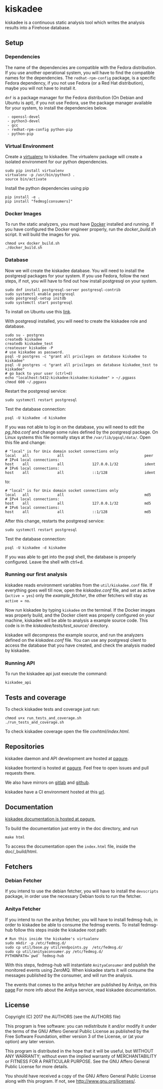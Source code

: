 # kiskadee

kiskadee is a continuous static analysis tool which writes the analysis results
into a Firehose database.

## Setup

### Dependencies

The name of the dependencies are compatible
with the Fedora distribution. If you use another operational system,
you will have to find the compatible names for the dependencies.
The `redhat-rpm-config`
package, is a specific Fedora dependency, if you not use Fedora (or a
Red Hat distribution), maybe you will not have to install it.

`dnf` is a package manager for the Fedora distribution
(On Debian and Ubuntu is apt),
if you not use Fedora, use the package manager available for your system,
to install the dependencies below.

     - openssl-devel
     - python3-devel
     - gcc
     - redhat-rpm-config python-pip
     - python-pip

### Virtual Environment

Create a [virtualenv](https://virtualenv.pypa.io/en/stable/) to kiskadee.
The virtualenv package will create a isolated environment
for our python dependencies.

    sudo pip install virtualenv
    virtualenv -p /usr/bin/python3 .
    source bin/activate

Install the python dependencies using pip

    pip install -e .
    pip install "fedmsg[consumers]"

### Docker Images

To run the static analyzers, you must have
[Docker](https://www.docker.com/community-edition) installed and running.
If you have configured the Docker engineer properly,
run the *docker_build.sh* script. It will build the images for you.

	chmod u+x docker_build.sh
	./docker_build.sh

### Database
Now we will create the kiskadee database. You will need to install the
postgresql packages for your system. If you use Fedora, follow the next
steps, if not, you will have to find out how install postgresql on your
system.

	sudo dnf install postgresql-server postgresql-contrib
	sudo systemctl enable postgresql
	sudo postgresql-setup initdb
	sudo systemctl start postgresql

To install on Ubuntu use this [link](https://www.digitalocean.com/community/tutorials/how-to-install-and-use-postgresql-on-ubuntu-16-04).

With postgresql installed, you will need to create the kiskadee role and
database.

    sudo su - postgres
    createdb kiskadee
    createdb kiskadee_test
    createuser kiskadee -P
    # use kiskadee as password.
    psql -U postgres -c "grant all privileges on database kiskadee to kiskadee"
    psql -U postgres -c "grant all privileges on database kiskadee_test to kiskadee"
    # go back to your user (ctrl+d)
    echo "localhost:5432:kiskadee:kiskadee:kiskadee" > ~/.pgpass
    chmod 600 ~/.pgpass

Restart the postgresql service:

	sudo systemctl restart postgresql

Test the database connection:

	psql -U kiskadee -d kiskadee

If you was not able to log in on the database, you will need to edit
the *pg_hba.conf* and change some rules defined by the postgresql package.
On Linux systems this file normally stays at the
`/var/lib/pgsql/data/`. Open this file and change:

	# "local" is for Unix domain socket connections only
	local   all             all                                     peer
	# IPv4 local connections:
	host    all             all             127.0.0.1/32            ident
	# IPv6 local connections:
	host    all             all             ::1/128                 ident

to:

	# "local" is for Unix domain socket connections only
	local   all             all                                     md5
	# IPv4 local connections:
	host    all             all             127.0.0.1/32            md5
	# IPv6 local connections:
	host    all             all             ::1/128                 md5


After this change, restarts the postgresql service:

	sudo systemctl restart postgresql

Test the database connection:

	psql -U kiskadee -d kiskadee

If you was able to get into the psql shell, the database is properly
configured. Leave the shell with ctrl+d.

### Running our first analysis

kiskadee reads environment variables from  the `util/kiskadee.conf` file.
If everything goes well till now, open the *kiskadee.conf* file, and set as
active (`active = yes`) only the *example_fetcher*, the other fetchers will
stay as `active = no`.

Now run kiskadee by typing `kiskadee` on
the terminal. If the Docker images was properly build, and the Docker client
was properly configured on your machine, kiskadee will be able to analysis a
example source code. This code is in the *kiskadee/tests/test_source/* directory.

kiskadee will decompress the example source, and run the analyzers defined on
the *kiskadee.conf* file. You can use any postgresql client to access the
database that you have created,  and check the analysis maded by kiskadee.

### Running API

To run the kiskadee api just execute the command:

	kiskadee_api

## Tests and coverage

To check kiskadee tests and coverage just run:

	chmod u+x run_tests_and_coverage.sh
	./run_tests_and_coverage.sh

To check kiskadee coverage open the file *covhtml/index.html*.

## Repositories

kiskadee daemon and API development are hosted at [pagure](https://pagure.io/kiskadee).

kiskadee frontend is hosted at [pagure](https://pagure.io/kiskadee/kiskadee_ui).
Feel free to open issues and pull requests there.

We also have mirrors on [gitlab](https://gitlab.com/kiskadee/kiskadee) and
[github](https://github.com/LSS-USP/kiskadee).

kiskadee have a CI environment hosted at this [url](http://143.107.45.126:30130/blue/organizations/jenkins/LSS-USP%2Fkiskadee/activity).

## Documentation

[kiskadee documentation is hosted at pagure.](docs.pagure.org/kiskadee)

To build the documentation just entry in the doc directory, and run

    make html

To access the documentation open the `index.html` file, inside the
doc/\_build/html.

## Fetchers

### Debian Fetcher
If you intend to use the debian fetcher, you will have to install the
`devscripts` package, in order use the necessary Debian tools to run the
fetcher.

### Anitya Fetcher
If you intend to run the anitya fetcher, you will have to install fedmsg-hub,
in order to kiskadee be able to consume the fedmsg events.
To install fedmsg-hub follow this steps inside the kiskadee root path:

    # Run this inside the kiskadee's virtualenv
    sudo mkdir -p /etc/fedmsg.d/
    sudo cp util/base.py util/endpoints.py  /etc/fedmsg.d/
    sudo cp util/anityaconsumer.py /etc/fedmsg.d/
    PYTHONPATH=`pwd` fedmsg-hub

With this steps, fedmsg-hub will instantiate `AnityaConsumer` and publish
the monitored events using ZeroMQ. When kiskadee starts it will consume
the messages published by the consumer, and will run the analysis.

The events that comes to the anitya fetcher are published by Anitya, on this
[page](https://apps.fedoraproject.org/datagrepper/raw?category=anitya.)
For more info about the Anitya service, read kiskadee documentation.


## License
Copyright (C) 2017 the AUTHORS (see the AUTHORS file)

This program is free software: you can redistribute it and/or modify
it under the terms of the GNU Affero General Public License as
published by the Free Software Foundation, either version 3 of the
License, or (at your option) any later version.

This program is distributed in the hope that it will be useful,
but WITHOUT ANY WARRANTY; without even the implied warranty of
MERCHANTABILITY or FITNESS FOR A PARTICULAR PURPOSE.  See the
GNU Affero General Public License for more details.

You should have received a copy of the GNU Affero General Public License
along with this program.  If not, see <http://www.gnu.org/licenses/>.

